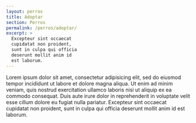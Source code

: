 ```yaml
---
layout: perros
title: Adoptar
section: Perros
permalink: /perros/adoptar/
excerpt: >
  Excepteur sint occaecat
  cupidatat non proident,
  sunt in culpa qui officia
  deserunt mollit anim id
  est laborum.
---
```


Lorem ipsum dolor sit amet, consectetur adipisicing elit, sed do eiusmod tempor incididunt ut labore et dolore magna aliqua. Ut enim ad minim veniam, quis nostrud exercitation ullamco laboris nisi ut aliquip ex ea commodo consequat. Duis aute irure dolor in reprehenderit in voluptate velit esse cillum dolore eu fugiat nulla pariatur. Excepteur sint occaecat cupidatat non proident, sunt in culpa qui officia deserunt mollit anim id est laborum.
